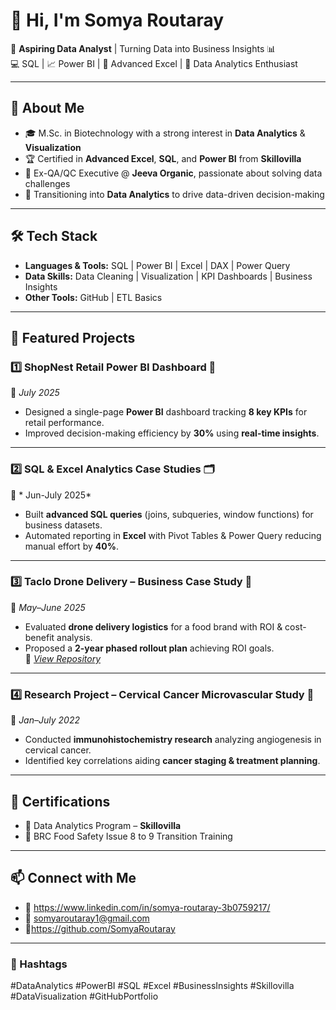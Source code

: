 # 👋 Hi, I'm **Somya Routaray**  

🎯 **Aspiring Data Analyst** | Turning Data into Business Insights 📊  
💻 SQL | 📈 Power BI | 🧮 Advanced Excel | 🧠 Data Analytics Enthusiast  

---

## 🌟 About Me  
- 🎓 M.Sc. in Biotechnology with a strong interest in **Data Analytics** & **Visualization**  
- 🏆 Certified in **Advanced Excel**, **SQL**, and **Power BI** from **Skillovilla**  
- 💼 Ex-QA/QC Executive @ **Jeeva Organic**, passionate about solving data challenges  
- 🚀 Transitioning into **Data Analytics** to drive data-driven decision-making  

---

## 🛠️ Tech Stack  
- **Languages & Tools:** SQL | Power BI | Excel | DAX | Power Query  
- **Data Skills:** Data Cleaning | Visualization | KPI Dashboards | Business Insights  
- **Other Tools:** GitHub | ETL Basics  

---

## 📂 Featured Projects  

### 1️⃣ ShopNest Retail Power BI Dashboard 🏪  
📅 *July 2025*  
- Designed a single-page **Power BI** dashboard tracking **8 key KPIs** for retail performance.  
- Improved decision-making efficiency by **30%** using **real-time insights**.  


---

### 2️⃣ SQL & Excel Analytics Case Studies 🗂️  
📅 * Jun-July 2025*  
- Built **advanced SQL queries** (joins, subqueries, window functions) for business datasets.  
- Automated reporting in **Excel** with Pivot Tables & Power Query reducing manual effort by **40%**.  


---

### 3️⃣ Taclo Drone Delivery – Business Case Study 🚁  
📅 *May–June 2025*  
- Evaluated **drone delivery logistics** for a food brand with ROI & cost-benefit analysis.  
- Proposed a **2-year phased rollout plan** achieving ROI goals.  
🔗 *[View Repository](#)*  

---

### 4️⃣ Research Project – Cervical Cancer Microvascular Study 🧬  
📅 *Jan–July 2022*  
- Conducted **immunohistochemistry research** analyzing angiogenesis in cervical cancer.  
- Identified key correlations aiding **cancer staging & treatment planning**.  


---

## 🏅 Certifications  
- 📜 Data Analytics Program – **Skillovilla**  
- 📜 BRC Food Safety Issue 8 to 9 Transition Training  


---

## 📫 Connect with Me  
- 💼 https://www.linkedin.com/in/somya-routaray-3b0759217/
- 📧 somyaroutaray1@gmail.com  
- 🐙https://github.com/SomyaRoutaray

---

### 🔖 Hashtags  
#DataAnalytics #PowerBI #SQL #Excel #BusinessInsights #Skillovilla #DataVisualization #GitHubPortfolio  
